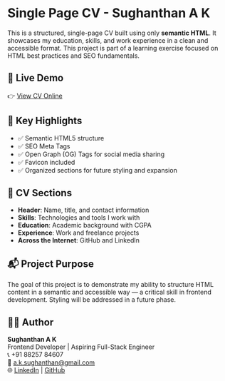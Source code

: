 # Single Page CV - Sughanthan A K

This is a structured, single-page CV built using only **semantic HTML**. It showcases my education, skills, and work experience in a clean and accessible format. This project is part of a learning exercise focused on HTML best practices and SEO fundamentals.

## 🔗 Live Demo

👉 [View CV Online](https://sughanthan-a-k.github.io/Single-Page-CV/)

## 🧾 Key Highlights

- ✅ Semantic HTML5 structure
- ✅ SEO Meta Tags
- ✅ Open Graph (OG) Tags for social media sharing
- ✅ Favicon included
- ✅ Organized sections for future styling and expansion

## 📌 CV Sections

- **Header**: Name, title, and contact information
- **Skills**: Technologies and tools I work with
- **Education**: Academic background with CGPA
- **Experience**: Work and freelance projects
- **Across the Internet**: GitHub and LinkedIn

## 📬 Project Purpose

The goal of this project is to demonstrate my ability to structure HTML content in a semantic and accessible way — a critical skill in frontend development. Styling will be addressed in a future phase.

## 🧑‍💻 Author

**Sughanthan A K**  
Frontend Developer | Aspiring Full-Stack Engineer  
📞 +91 88257 84607  
📧 [a.k.sughanthan@gmail.com](mailto:a.k.sughanthan@gmail.com)  
🌐 [LinkedIn](https://www.linkedin.com/in/sughanthan-a-k) | [GitHub](https://github.com/Sughanthan-A-K)
